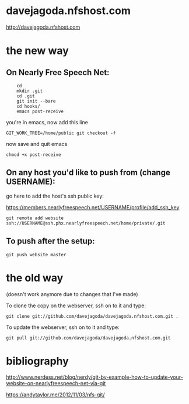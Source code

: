 davejagoda.nfshost.com
======================

http://davejagoda.nfshost.com

# the new way

## On Nearly Free Speech Net:

```
    cd
    mkdir .git
    cd .git
    git init --bare
    cd hooks/
    emacs post-receive
```

you're in emacs, now add this line

```GIT_WORK_TREE=/home/public git checkout -f```

now save and quit emacs

```chmod +x post-receive```

## On any host you'd like to push from (change USERNAME):

go here to add the host's ssh public key:

https://members.nearlyfreespeech.net/USERNAME/profile/add_ssh_key

```git remote add website ssh://USERNAME@ssh.phx.nearlyfreespeech.net/home/private/.git```

## To push after the setup:

```git push website master```

# the old way

(doesn't work anymore due to changes that I've made)

To clone the copy on the webserver, ssh on to it and type:

```git clone git://github.com/davejagoda/davejagoda.nfshost.com.git .```

To update the webserver, ssh on to it and type:

```git pull git://github.com/davejagoda/davejagoda.nfshost.com.git```

# bibliography

http://www.nerdess.net/blog/nerdy/git-by-example-how-to-update-your-website-on-nearlyfreespeech-net-via-git

https://andytaylor.me/2012/11/03/nfs-git/
